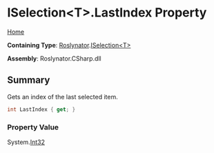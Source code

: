 # ISelection\<T>\.LastIndex Property

[Home](../../../README.md)

**Containing Type**: [Roslynator](../../README.md)\.[ISelection\<T>](../README.md)

**Assembly**: Roslynator\.CSharp\.dll

## Summary

Gets an index of the last selected item\.

```csharp
int LastIndex { get; }
```

### Property Value

System\.[Int32](https://docs.microsoft.com/en-us/dotnet/api/system.int32)

